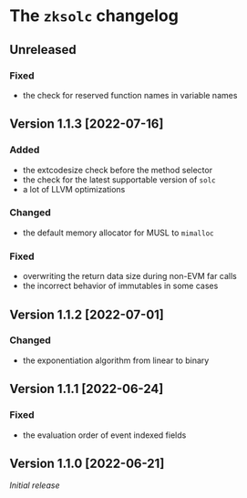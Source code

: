 # The `zksolc` changelog

## Unreleased

### Fixed

- the check for reserved function names in variable names

## Version 1.1.3 [2022-07-16]

### Added

- the extcodesize check before the method selector
- the check for the latest supportable version of `solc`
- a lot of LLVM optimizations

### Changed

- the default memory allocator for MUSL to `mimalloc`

### Fixed

- overwriting the return data size during non-EVM far calls
- the incorrect behavior of immutables in some cases

## Version 1.1.2 [2022-07-01]

### Changed

- the exponentiation algorithm from linear to binary

## Version 1.1.1 [2022-06-24]

### Fixed

- the evaluation order of event indexed fields

## Version 1.1.0 [2022-06-21]

*Initial release*
